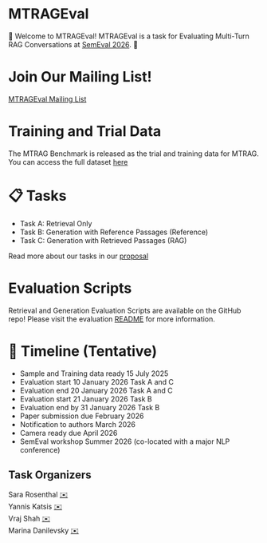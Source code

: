 # MTRAGEval

🎉 Welcome to MTRAGEval! MTRAGEval is a task for Evaluating Multi-Turn RAG Conversations at [SemEval 2026](https://semeval.github.io/SemEval2026/). 🎉

# Join Our Mailing List!

[MTRAGEval Mailing List](https://groups.google.com/g/mtrageval)

# Training and Trial Data

The MTRAG Benchmark is released as the trial and training data for MTRAG. You can access the full dataset [here](https://github.com/IBM/mt-rag-benchmark/)

# 📋 Tasks

* Task A: Retrieval Only
* Task B: Generation with Reference Passages (Reference)
* Task C: Generation with Retrieved Passages (RAG)

Read more about our tasks in our [proposal](../MT_RAG_SemEval_Proposal.pdf)

# Evaluation Scripts

Retrieval and Generation Evaluation Scripts are available on the GitHub repo! Please visit the evaluation [README](https://github.com/IBM/mt-rag-benchmark/blob/main/scripts/evaluation/README.md) for more information.
# 📆 Timeline (Tentative)

* Sample and Training data ready 15 July 2025
* Evaluation start 10 January 2026 Task A and C
* Evaluation end 20 January 2026 Task A and C
* Evaluation start 21 January 2026 Task B
* Evaluation end by 31 January 2026 Task B
* Paper submission due February 2026
* Notification to authors March 2026
* Camera ready due April 2026
* SemEval workshop Summer 2026 (co-located with a major NLP conference)


<!-- ## Task A: Retrieval Only

Given the conversations, use the following [script](/scripts/conversations2retrieval.py) to convert the conversation into input to send the retriever. You can achieve this anyway you desire such as a rewrite of the conversation, using only the last question, trying to generate an answer etc.. 

[Conversations](/human/conversations/conversations.json)  
[Corpora](/corpora/)  
[Sample Data](/human/retrieval_tasks/)  

Your final output should be a tsv file that includes the query-id and corpus-id for all relevant passages per question.

### Output Format:

```
query-id \t corpus-id \t score
```

The score will not be used, so it can always be 1. The corpus-id is per line. If the query has multiple relevant passages, they should be on separate lines. Sample output can be seen in the Sample Data folder above.

## Task B: Generation with Reference Passages

[Data](/human/generation_tasks/reference.jsonl)

## Task C: Full RAG

[Data](/human/generation_tasks/reference+RAG.jsonl)

## Evaluation Scripts -->

## Task Organizers

Sara Rosenthal [✉️](sjrosenthal@us.ibm.com)  
Yannis Katsis [✉️](yannis.katsis@ibm.com)  
Vraj Shah [✉️](vraj@ibm.com)  
Marina Danilevsky [✉️](mdanile@us.ibm.com)   
